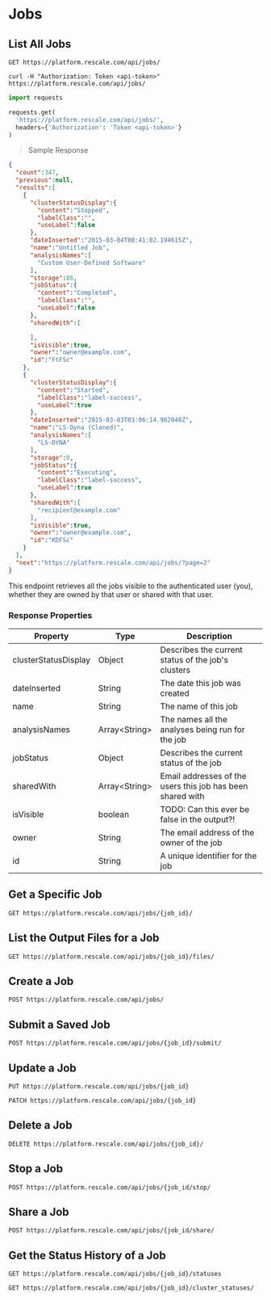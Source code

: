 # Jobs

## List All Jobs

`GET https://platform.rescale.com/api/jobs/`

```shell
curl -H "Authorization: Token <api-token>" https://platform.rescale.com/api/jobs/
```

```python
import requests

requests.get(
  'https://platform.rescale.com/api/jobs/',
  headers={'Authorization': 'Token <api-token>'}
)
```

> Sample Response

```json
{
  "count":347,
  "previous":null,
  "results":[
    {
      "clusterStatusDisplay":{
        "content":"Stopped",
        "labelClass":"",
        "useLabel":false
      },
      "dateInserted":"2015-03-04T00:41:02.194615Z",
      "name":"Untitled Job",
      "analysisNames":[
        "Custom User-Defined Software"
      ],
      "storage":86,
      "jobStatus":{
        "content":"Completed",
        "labelClass":"",
        "useLabel":false
      },
      "sharedWith":[

      ],
      "isVisible":true,
      "owner":"owner@example.com",
      "id":"FtFSc"
    },
    {
      "clusterStatusDisplay":{
        "content":"Started",
        "labelClass":"label-success",
        "useLabel":true
      },
      "dateInserted":"2015-03-03T03:06:14.902048Z",
      "name":"LS-Dyna (Cloned)",
      "analysisNames":[
        "LS-DYNA"
      ],
      "storage":0,
      "jobStatus":{
        "content":"Executing",
        "labelClass":"label-success",
        "useLabel":true
      },
      "sharedWith":[
        "recipient@example.com"
      ],
      "isVisible":true,
      "owner":"owner@example.com",
      "id":"KDFSc"
    }
  ],
  "next":"https://platform.rescale.com/api/jobs/?page=2"
}
```

This endpoint retrieves all the jobs visible to the authenticated user
(you), whether they are owned by that user or shared with that user.

### Response Properties

Property | Type  | Description
-------- | ------|---------------
clusterStatusDisplay | Object  | Describes the current status of the job's clusters
dateInserted | String | The date this job was created
name | String | The name of this job
analysisNames | Array&lt;String&gt; | The names all the analyses being run for the job
jobStatus | Object | Describes the current status of the job
sharedWith | Array&lt;String&gt; | Email addresses of the users this job has been shared with
isVisible | boolean | TODO: Can this ever be false in the output?!
owner | String | The email address of the owner of the job
id | String | A unique identifier for the job

## Get a Specific Job

`GET https://platform.rescale.com/api/jobs/{job_id}/`

## List the Output Files for a Job

`GET https://platform.rescale.com/api/jobs/{job_id}/files/`

## Create a Job

`POST https://platform.rescale.com/api/jobs/`

## Submit a Saved Job

`POST https://platform.rescale.com/api/jobs/{job_id}/submit/`

## Update a Job

`PUT https://platform.rescale.com/api/jobs/{job_id}`

`PATCH https://platform.rescale.com/api/jobs/{job_id}`


## Delete a Job

`DELETE https://platform.rescale.com/api/jobs/{job_id}/`

## Stop a Job

`POST https://platform.rescale.com/api/jobs/{job_id/stop/`

## Share a Job

`POST https://platform.rescale.com/api/jobs/{job_id/share/`

## Get the Status History of a Job

`GET https://platform.rescale.com/api/jobs/{job_id}/statuses`

`GET https://platform.rescale.com/api/jobs/{job_id}/cluster_statuses/`


